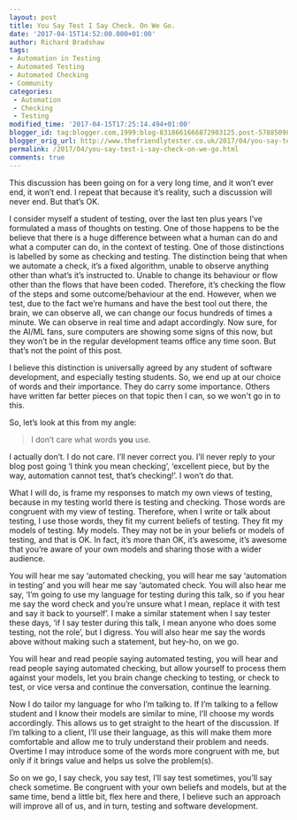 ```yaml
---
layout: post
title: You Say Test I Say Check. On We Go.
date: '2017-04-15T14:52:00.000+01:00'
author: Richard Bradshaw
tags:
- Automation in Testing
- Automated Testing
- Automated Checking
- Community
categories:
 - Automation
 - Checking
 - Testing
modified_time: '2017-04-15T17:25:14.494+01:00'
blogger_id: tag:blogger.com,1999:blog-8318661666872903125.post-5788509827327233866
blogger_orig_url: http://www.thefriendlytester.co.uk/2017/04/you-say-test-i-say-check-on-we-go.html
permalink: /2017/04/you-say-test-i-say-check-on-we-go.html
comments: true
---
```


This discussion has been going on for a very long time, and it won’t ever end, it won’t end. I repeat that because it’s reality, such a discussion will never end. But that’s OK.

I consider myself a student of testing, over the last ten plus years I’ve formulated a mass of thoughts on testing. One of those happens to be the believe that there is a huge difference between what a human can do and what a computer can do, in the context of testing. One of those distinctions is labelled by some as checking and testing. The distinction being that when we automate a check, it’s a fixed algorithm, unable to observe anything other than what’s it’s instructed to. Unable to change its behaviour or flow other than the flows that have been coded. Therefore, it’s checking the flow of the steps and some outcome/behaviour at the end. However, when we test, due to the fact we’re humans and have the best tool out there, the brain, we can observe all, we can change our focus hundreds of times a minute. We can observe in real time and adapt accordingly. Now sure, for the AI/ML fans, sure computers are showing some signs of this now, but they won’t be in the regular development teams office any time soon. But that’s not the point of this post.

I believe this distinction is universally agreed by any student of software development, and especially testing students. So, we end up at our choice of words and their importance. They do carry some importance. Others have written far better pieces on that topic then I can, so we won't go in to this.

So, let’s look at this from my angle:

>I don’t care what words **you** use.

I actually don’t. I do not care. I’ll never correct you. I’ll never reply to your blog post going ‘I think you mean checking’, ‘excellent piece, but by the way, automation cannot test, that’s checking!’. I won’t do that.

What I will do, is frame my responses to match my own views of testing, because in my testing world there is testing and checking. Those words are congruent with my view of testing. Therefore, when I write or talk about testing, I use those words, they fit my current beliefs of testing. They fit my models of testing. My models. They may not be in your beliefs or models of testing, and that is OK. In fact, it’s more than OK, it’s awesome, it’s awesome that you’re aware of your own models and sharing those with a wider audience.

You will hear me say ‘automated checking, you will hear me say ‘automation in testing’ and you will hear me say ‘automated check. You will also hear me say, ‘I’m going to use my language for testing during this talk, so if you hear me say the word check and you’re unsure what I mean, replace it with test and say it back to yourself’. I make a similar statement when I say tester these days, ‘if I say tester during this talk, I mean anyone who does some testing, not the role’, but I digress. You will also hear me say the words above without making such a statement, but hey-ho, on we go.

You will hear and read people saying automated testing, you will hear and read people saying automated checking, but allow yourself to process them against your models, let you brain change checking to testing, or check to test, or vice versa and continue the conversation, continue the learning.

Now I do tailor my language for who I’m talking to. If I’m talking to a fellow student and I know their models are similar to mine, I’ll choose my words accordingly. This allows us to get straight to the heart of the discussion. If I’m talking to a client, I’ll use their language, as this will make them more comfortable and allow me to truly understand their problem and needs. Overtime I may introduce some of the words more congruent with me, but only if it brings value and helps us solve the problem(s).

So on we go, I say check, you say test, I’ll say test sometimes, you’ll say check sometime. Be congruent with your own beliefs and models, but at the same time, bend a little bit, flex here and there, I believe such an approach will improve all of us, and in turn, testing and software development.